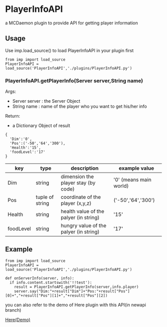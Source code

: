 # PlayerInfoAPI
a MCDaemon plugin to provide API for getting player information

## Usage

Use imp.load_source() to load PlayerInfoAPI in your plugin first

```
from imp import load_source
PlayerInfoAPI = load_source('PlayerInfoAPI','./plugins/PlayerInfoAPI.py')
```


### PlayerInfoAPI.getPlayerInfo(Server server,String name)

Args:
- Server server : the Server Object
- String name : name of the player who you want to get his/her info

Return:
 - a Dictionary Object of result 

 ```
 {
   'Dim':'0',
   'Pos':('-50','64','300'),
   'Health':'15',
   'foodLevel':'17'
 }
 ```

| key | type | description | example value |
| ------ | ------ | ------ | ------ |
| Dim | string | dimension the player stay (by code) | '0' (means main world) |
| Pos | tuple of string | coordinate of the player (x,y,z) | ('-50','64','300') |
| Health | string | health value of the palyer (in string) | '15' |
| foodLevel | string | hungry value of the palyer (in string) | '17' |

## Example

```
from imp import load_source
PlayerInfoAPI = load_source('PlayerInfoAPI','./plugins/PlayerInfoAPI.py')

def onServerInfo(server, info):
  if info.content.startswith('!!test'):
    result = PlayerInfoAPI.getPlayerInfo(server,info.player)
    server.say("Dim:"+result["Dim"]+"Pos:"+result["Pos"][0]+","+result["Pos"][1]+","+result["Pos"][2])
```

you can also refer to the demo of Here plugin with this API(in newapi branch)

[Here(Demo)](https://github.com/TISUnion/Here/tree/newapi)
